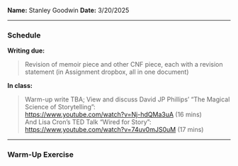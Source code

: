 **Name:** Stanley Goodwin
**Date:** 3/20/2025

---
### Schedule
**Writing due:** 
> Revision of memoir piece and other CNF piece, each with a revision statement (in Assignment   dropbox, all in one document)  

**In class:**
> Warm-up write TBA;
> View and discuss David JP Phillips’ “The Magical Science of Storytelling”:  
> https://www.youtube.com/watch?v=Nj-hdQMa3uA (16 mins)  
> And Lisa Cron’s TED Talk “Wired for Story”:  
> https://www.youtube.com/watch?v=74uv0mJS0uM (17 mins)

---
### Warm-Up Exercise